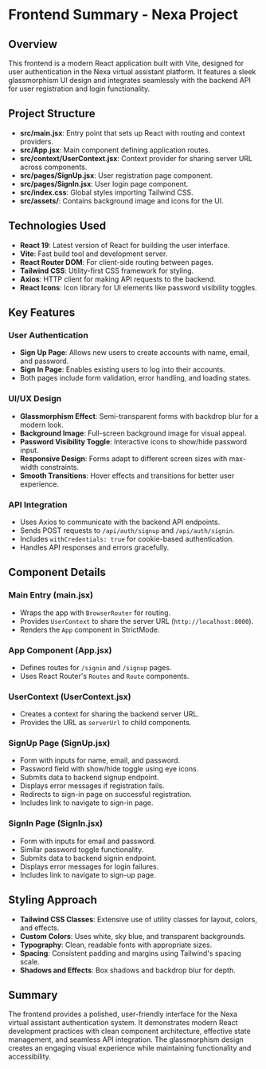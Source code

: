 # Frontend Summary - Nexa Project

## Overview
This frontend is a modern React application built with Vite, designed for user authentication in the Nexa virtual assistant platform. It features a sleek glassmorphism UI design and integrates seamlessly with the backend API for user registration and login functionality.

## Project Structure
- **src/main.jsx**: Entry point that sets up React with routing and context providers.
- **src/App.jsx**: Main component defining application routes.
- **src/context/UserContext.jsx**: Context provider for sharing server URL across components.
- **src/pages/SignUp.jsx**: User registration page component.
- **src/pages/SignIn.jsx**: User login page component.
- **src/index.css**: Global styles importing Tailwind CSS.
- **src/assets/**: Contains background image and icons for the UI.

## Technologies Used
- **React 19**: Latest version of React for building the user interface.
- **Vite**: Fast build tool and development server.
- **React Router DOM**: For client-side routing between pages.
- **Tailwind CSS**: Utility-first CSS framework for styling.
- **Axios**: HTTP client for making API requests to the backend.
- **React Icons**: Icon library for UI elements like password visibility toggles.

## Key Features

### User Authentication
- **Sign Up Page**: Allows new users to create accounts with name, email, and password.
- **Sign In Page**: Enables existing users to log into their accounts.
- Both pages include form validation, error handling, and loading states.

### UI/UX Design
- **Glassmorphism Effect**: Semi-transparent forms with backdrop blur for a modern look.
- **Background Image**: Full-screen background image for visual appeal.
- **Password Visibility Toggle**: Interactive icons to show/hide password input.
- **Responsive Design**: Forms adapt to different screen sizes with max-width constraints.
- **Smooth Transitions**: Hover effects and transitions for better user experience.

### API Integration
- Uses Axios to communicate with the backend API endpoints.
- Sends POST requests to `/api/auth/signup` and `/api/auth/signin`.
- Includes `withCredentials: true` for cookie-based authentication.
- Handles API responses and errors gracefully.

## Component Details

### Main Entry (main.jsx)
- Wraps the app with `BrowserRouter` for routing.
- Provides `UserContext` to share the server URL (`http://localhost:8000`).
- Renders the `App` component in StrictMode.

### App Component (App.jsx)
- Defines routes for `/signin` and `/signup` pages.
- Uses React Router's `Routes` and `Route` components.

### UserContext (UserContext.jsx)
- Creates a context for sharing the backend server URL.
- Provides the URL as `serverUrl` to child components.

### SignUp Page (SignUp.jsx)
- Form with inputs for name, email, and password.
- Password field with show/hide toggle using eye icons.
- Submits data to backend signup endpoint.
- Displays error messages if registration fails.
- Redirects to sign-in page on successful registration.
- Includes link to navigate to sign-in page.

### SignIn Page (SignIn.jsx)
- Form with inputs for email and password.
- Similar password toggle functionality.
- Submits data to backend signin endpoint.
- Displays error messages for login failures.
- Includes link to navigate to sign-up page.

## Styling Approach
- **Tailwind CSS Classes**: Extensive use of utility classes for layout, colors, and effects.
- **Custom Colors**: Uses white, sky blue, and transparent backgrounds.
- **Typography**: Clean, readable fonts with appropriate sizes.
- **Spacing**: Consistent padding and margins using Tailwind's spacing scale.
- **Shadows and Effects**: Box shadows and backdrop blur for depth.

## Summary
The frontend provides a polished, user-friendly interface for the Nexa virtual assistant authentication system. It demonstrates modern React development practices with clean component architecture, effective state management, and seamless API integration. The glassmorphism design creates an engaging visual experience while maintaining functionality and accessibility.
